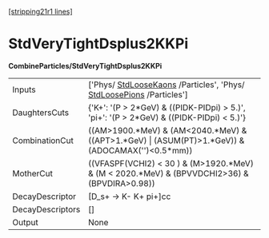 [[stripping21r1 lines]](./stripping21r1-index)

# StdVeryTightDsplus2KKPi

**CombineParticles/StdVeryTightDsplus2KKPi**

|                  |                                                                                                                                          |
|------------------|------------------------------------------------------------------------------------------------------------------------------------------|
| Inputs           | ['Phys/ [StdLooseKaons](./stripping21r1-stdloosekaons) /Particles', 'Phys/ [StdLoosePions](./stripping21r1-stdloosepions) /Particles'] |
| DaughtersCuts    | {'K+': '(P \> 2\*GeV) & ((PIDK-PIDpi) \> 5.)', 'pi+': '(P \> 2\*GeV) & ((PIDK-PIDpi) \< 5.)'}                                            |
| CombinationCut   | ((AM\>1900.\*MeV) & (AM\<2040.\*MeV) & ((APT\>1.\*GeV) \| (ASUM(PT)\>1.\*GeV)) & (ADOCAMAX('')\<0.5\*mm))                                |
| MotherCut        | ((VFASPF(VCHI2) \< 30 ) & (M\>1920.\*MeV) & (M \< 2020.\*MeV) & (BPVVDCHI2\>36) & (BPVDIRA\>0.98))                                       |
| DecayDescriptor  | [D_s+ -\> K- K+ pi+]cc                                                                                                                 |
| DecayDescriptors | []                                                                                                                                     |
| Output           | None                                                                                                                                     |
